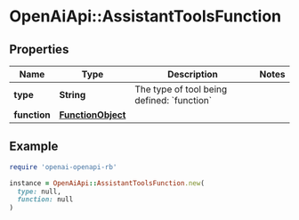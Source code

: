 # OpenAiApi::AssistantToolsFunction

## Properties

| Name | Type | Description | Notes |
| ---- | ---- | ----------- | ----- |
| **type** | **String** | The type of tool being defined: &#x60;function&#x60; |  |
| **function** | [**FunctionObject**](FunctionObject.md) |  |  |

## Example

```ruby
require 'openai-openapi-rb'

instance = OpenAiApi::AssistantToolsFunction.new(
  type: null,
  function: null
)
```

